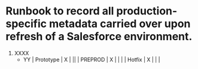 # Runbook to record all production-specific metadata carried over upon refresh of a Salesforce environment.

1. XXXX
    - YY
    | Prototype      |     X     |      ||
    | PREPROD        |     X     |      | |
    | Hotfix         |     X     |      | |